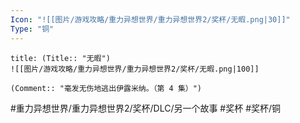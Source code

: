 ```yaml
---
Icon: "![[图片/游戏攻略/重力异想世界/重力异想世界2/奖杯/无暇.png|30]]"
Type: "铜"
---
```

```ad-common-bronze-trophy
title: (Title:: "无暇")
![[图片/游戏攻略/重力异想世界/重力异想世界2/奖杯/无暇.png|100]]

(Comment:: "毫发无伤地逃出伊露米纳。（第 4 集）")
```

#重力异想世界/重力异想世界2/奖杯/DLC/另一个故事 #奖杯 #奖杯/铜
